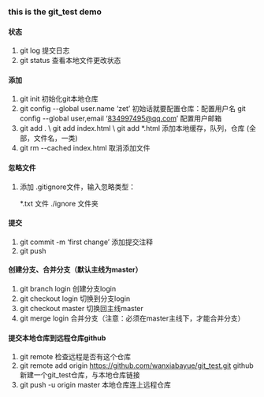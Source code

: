 ### this is the git_test demo
#### 状态
1.	git log 提交日志
2.	git status 查看本地文件更改状态 

#### 添加
1.	git init 初始化git本地仓库
2.	git config --global user.name ‘zet’ 初始话就要配置仓库：配置用户名
   git config --global user,email ‘834997495@qq.com’ 配置用户邮箱
3.	git add .  \  git add index.html \ git add *.html 添加本地缓存，队列，仓库 (全部，文件名，一类)
4.	git rm --cached index.html 取消添加文件

#### 忽略文件
1.	添加 .gitignore文件，输入忽略类型：

    *.txt   文件
    ./ignore 文件夹

#### 提交
1.	git commit -m ‘first change’ 添加提交注释
2. git push

#### 创建分支、合并分支（默认主线为master）
1.	git branch login 创建分支login
2.	git checkout login 切换到分支login
3.	git checkout master 切换回主线master
4.	git merge login 合并分支（注意：必须在master主线下，才能合并分支）

#### 提交本地仓库到远程仓库github
1.	git remote 检查远程是否有这个仓库
2.	git remote add origin https://github.com/wanxiabayue/git_test.git github新建一个git_test仓库，与本地仓库链接
3.	git push -u origin master 本地仓库连上远程仓库
